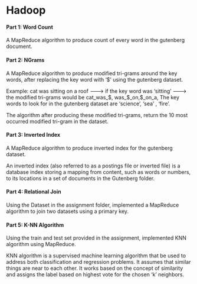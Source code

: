 # Hadoop

#### Part 1: Word Count 
A MapReduce algorithm to produce count of every word in the gutenberg document.

#### Part 2: NGrams

A MapReduce algorithm to produce modified tri-grams around the key words, after replacing the key word with ‘$’ using the gutenberg dataset.

Example:
cat was sitting on a roof ---> if the key word was ‘sitting’ ---> the modified tri-grams would be
cat_was_$, was_$_on,$_on_a,
The key words to look for in the gutenberg dataset are ‘science’, ‘sea’ , ‘fire’.

The algorithm after producing these modified tri-grams, return the 10 most occurred modified tri-gram in the dataset.

#### Part 3: Inverted Index

A MapReduce algorithm to produce inverted index for the gutenberg dataset.

An inverted index (also referred to as a postings file or inverted file) is a database index storing a mapping from content, such as words or numbers, to its locations in a set of documents in the Gutenberg folder.

#### Part 4: Relational Join

Using the Dataset in the assignment folder, implemented a MapReduce algorithm to join two datasets using a primary key.

#### Part 5: K-NN Algorithm

Using the train and test set provided in the assignment, implemented KNN
algorithm using MapReduce.

KNN algorithm is a supervised machine learning algorithm that be used to address both classification and regression problems. It assumes that similar things are near to each other. It works based on the concept of similarity and assigns the label based on highest vote for the chosen ‘k’ neighbors.

